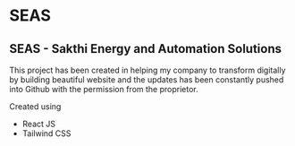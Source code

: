 # SEAS

## SEAS - Sakthi Energy and Automation Solutions

This project has been created in helping my company to transform digitally 
by building beautiful website and the updates has been constantly pushed
into Github with the permission from the proprietor.

Created using
- React JS 
- Tailwind CSS
